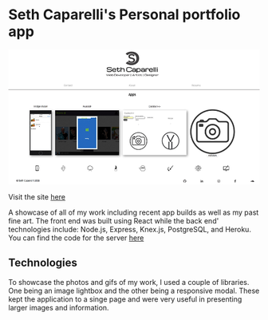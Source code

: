# Seth Caparelli's Personal portfolio app

![Portfolio](./portfolio.png)

Visit the site [here](http://seth-caparelli.surge.sh)

A showcase of all of my work including recent app builds as well as my past fine art.  The front end was built using React while the back end' technologies include: Node.js, Express, Knex.js, PostgreSQL, and Heroku.  You can find the code for the server [here](https://github.com/SethCaparelli/portfolio-app-backend)


## Technologies
To showcase the photos and gifs of my work, I used a couple of libraries. One being an image lightbox and the other being a responsive modal.  These kept the application to a singe page and were very useful in presenting larger images and information.